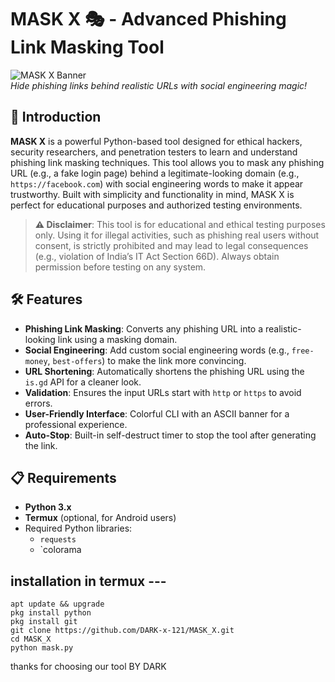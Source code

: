 # MASK X 🎭 - Advanced Phishing Link Masking Tool

![MASK X Banner](https://via.placeholder.com/1200x300.png?text=MASK+X+-+Phishing+Link+Masker)  
*Hide phishing links behind realistic URLs with social engineering magic!*

## 🌟 Introduction

**MASK X** is a powerful Python-based tool designed for ethical hackers, security researchers, and penetration testers to learn and understand phishing link masking techniques. This tool allows you to mask any phishing URL (e.g., a fake login page) behind a legitimate-looking domain (e.g., `https://facebook.com`) with social engineering words to make it appear trustworthy. Built with simplicity and functionality in mind, MASK X is perfect for educational purposes and authorized testing environments.

> **⚠️ Disclaimer**: This tool is for educational and ethical testing purposes only. Using it for illegal activities, such as phishing real users without consent, is strictly prohibited and may lead to legal consequences (e.g., violation of India’s IT Act Section 66D). Always obtain permission before testing on any system.

## 🛠️ Features

- **Phishing Link Masking**: Converts any phishing URL into a realistic-looking link using a masking domain.
- **Social Engineering**: Add custom social engineering words (e.g., `free-money`, `best-offers`) to make the link more convincing.
- **URL Shortening**: Automatically shortens the phishing URL using the `is.gd` API for a cleaner look.
- **Validation**: Ensures the input URLs start with `http` or `https` to avoid errors.
- **User-Friendly Interface**: Colorful CLI with an ASCII banner for a professional experience.
- **Auto-Stop**: Built-in self-destruct timer to stop the tool after generating the link.

## 📋 Requirements

- **Python 3.x**
- **Termux** (optional, for Android users)
- Required Python libraries:
  - `requests`
  - `colorama


## installation in termux --- 


```
apt update && upgrade
pkg install python
pkg install git
git clone https://github.com/DARK-x-121/MASK_X.git
cd MASK_X
python mask.py
```

thanks for choosing our tool 
   BY DARK 
